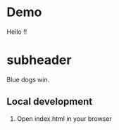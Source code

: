 # Demo 

Hello !!


# subheader 

Blue dogs win.

## Local development 

1. Open index.html in your browser

